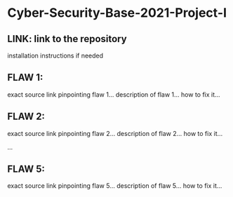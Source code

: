 # Cyber-Security-Base-2021-Project-I

## LINK: link to the repository
installation instructions if needed

## FLAW 1:
exact source link pinpointing flaw 1...
description of flaw 1...
how to fix it...

## FLAW 2:
exact source link pinpointing flaw 2...
description of flaw 2...
how to fix it...

...

## FLAW 5:
exact source link pinpointing flaw 5...
description of flaw 5...
how to fix it...